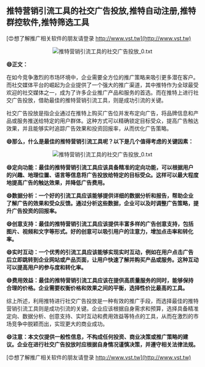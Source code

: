 ## **推特营销引流工具的社交广告投放,推特自动注册,推特群控软件,推特筛选工具**

[😍想了解推广相关软件的朋友请登录 http://www.vst.tw](http://www.vst.tw)

 <center><img src="https://vst.tw/MP4/tuiguang/png/2.png" alt="推特营销引流工具的社交广告投放_0.txt"></center>

**😄正文：**

在如今竞争激烈的市场环境中，企业需要全方位的推广策略来吸引更多潜在客户。而社交媒体平台的崛起为企业提供了一个强大的推广渠道，其中推特作为全球最受欢迎的社交媒体之一，成为了许多企业推广产品和服务的首选。而在推特上进行社交广告投放，借助最佳的推特营销引流工具，则是成功引流的关键。

社交广告投放是指企业通过在推特上购买广告位并发布定向广告，将品牌信息和产品或服务推送给特定的用户群体。这种方式可以精确锁定目标受众，提高广告触达效果，并且能够实时追踪广告效果和投资回报率，从而优化广告策略。

**😄那么，什么是最佳的推特营销引流工具呢？以下是几个值得考虑的关键因素：**

 <center><img src="https://vst.tw/MP4/tuiguang/png/6.png" alt="推特营销引流工具的社交广告投放_0.txt"></center>

**😄定向功能：最佳的推特营销引流工具应该具备精准的定向功能，可以根据用户的兴趣、地理位置、语言等信息将广告投放给特定的目标受众。这样可以最大程度地提高广告的触达效果，并降低广告费用。**

**😄数据分析：一个好的引流工具应该能够提供详细的数据分析和报告，帮助企业了解广告的效果和受众反馈。通过分析这些数据，企业可以及时调整广告策略，提升广告投资的回报率。**

**😄创意支持：最佳的推特营销引流工具应该提供丰富多样的广告创意支持，包括图片、视频和文字等形式。好的创意可以吸引用户的注意力，增加点击率和转化率。**

**😄实时互动：一个优秀的引流工具应该能够实现实时互动，例如在用户点击广告后立即跳转到企业网站或产品页面，让用户快速了解并购买产品或服务。这种互动可以提高用户的参与度和转化率。**

**😄费用效益：最佳的推特营销引流工具应该在提供高质量服务的同时，能够保持合理的价格。企业需要权衡价格和效果之间的平衡，选择性价比最高的工具。**

综上所述，利用推特进行社交广告投放是一种有效的推广手段，而选择最佳的推特营销引流工具则是成功引流的关键。企业应该根据自身需求和预算，选择具备精准定向、数据分析、创意支持、实时互动和费用效益等特点的工具，从而在激烈的市场竞争中脱颖而出，实现更大的商业成功。

**😄注意：本文仅提供一般性信息，不构成任何投资、商业决策或推广策略的建议。企业在进行社交广告投放时应根据自身情况谨慎决策，并遵守相关法律法规。**

[😍想了解推广相关软件的朋友请登录 http://www.vst.tw](http://www.vst.tw)



